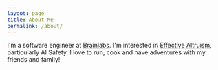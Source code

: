 ```yaml
---
layout: page
title: About Me
permalink: /about/
---
```


I'm a software engineer at [Brainlabs](https://www.brainlabsdigital.com/). I'm interested in [Effective Altruism](https://www.effectivealtruism.org/), particularly AI Safety. I love to run, cook and have adventures with my friends and family!
